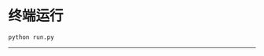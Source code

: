 # 终端运行

```shell
python run.py
```
**********************************************************************************************